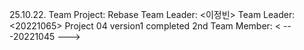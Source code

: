 25.10.22. Team Project: Rebase
Team Leader: <이정빈>
Team Leader: <20221065>
Project 04 version1 completed
2nd Team Member: < ---20221045 --->